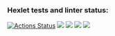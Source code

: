 ### Hexlet tests and linter status:
[![Actions Status](https://github.com/winerar/backend-project-lvl1/workflows/hexlet-check/badge.svg)](https://github.com/winerar/backend-project-lvl1/actions)
<a href="https://codeclimate.com/github/winerar/backend-project-lvl1/maintainability"><img src="https://api.codeclimate.com/v1/badges/4a3c5e7bee43ab6bd5c7/maintainability" /></a>
<a href="https://asciinema.org/a/P3DWzcKfGmg39Kjp7AaC4jjAe" target="_blank"><img src="https://asciinema.org/a/P3DWzcKfGmg39Kjp7AaC4jjAe.svg" /></a>
<a href="https://asciinema.org/a/vEJl2hmYvdRoi3QKFF369iPW2" target="_blank"><img src="https://asciinema.org/a/vEJl2hmYvdRoi3QKFF369iPW2.svg" /></a>
<a href="https://asciinema.org/a/JlCIeW516tQY0Yi41Bk9EsYva" target="_blank"><img src="https://asciinema.org/a/JlCIeW516tQY0Yi41Bk9EsYva.svg" /></a>